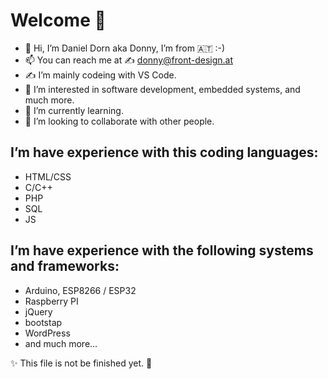 # Welcome 👋 

- 🖖 Hi, I’m Daniel Dorn aka Donny, I’m from 🇦🇹 :-)
- 📫 You can reach me at ✍️ <donny@front-design.at>
- ✍️ I’m mainly codeing with VS Code.
- 👀 I’m interested in software development, embedded systems, and much more.
- 🌱 I’m currently learning.
- 💞️ I’m looking to collaborate with other people.

## I’m have experience with this coding languages:
 - HTML/CSS
 - C/C++
 - PHP
 - SQL
 - JS

## I’m have experience with the following systems and frameworks:
 - Arduino, ESP8266 / ESP32
 - Raspberry PI
 - jQuery
 - bootstap
 - WordPress
 - and much more... 

✨ This file is not be finished yet. 🍒

<!---
donny-don/donny-don is a ✨ special ✨ repository because its `README.md` (this file) appears on your GitHub profile.
You can click the Preview link to take a look at your changes.
--->
